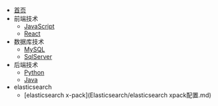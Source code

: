 * [首页](README.md)
* 前端技术
  * [JavaScript](front/javascript.md)
  * [React](front/react.md)
* 数据库技术
  * [MySQL](backend/mysql.md)
  * [SqlServer](backend/sqlserver.md)
* 后端技术
  * [Python](python)
  * [Java](java)
* elasticsearch
  * [elasticsearch x-pack](Elasticsearch/elasticsearch  xpack配置.md)

